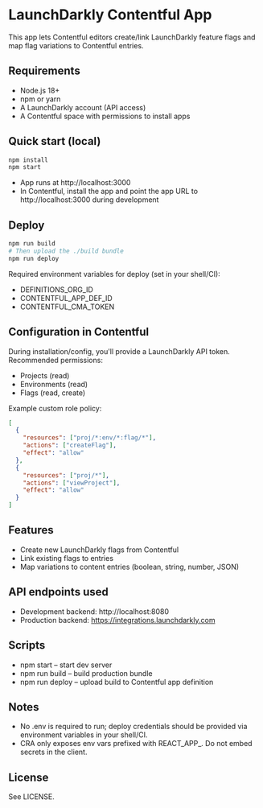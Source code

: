 # LaunchDarkly Contentful App

This app lets Contentful editors create/link LaunchDarkly feature flags and map flag variations to Contentful entries.

## Requirements

- Node.js 18+
- npm or yarn
- A LaunchDarkly account (API access)
- A Contentful space with permissions to install apps

## Quick start (local)

```bash
npm install
npm start
```

- App runs at http://localhost:3000
- In Contentful, install the app and point the app URL to http://localhost:3000 during development

## Deploy

```bash
npm run build
# Then upload the ./build bundle
npm run deploy
```

Required environment variables for deploy (set in your shell/CI):

- DEFINITIONS_ORG_ID
- CONTENTFUL_APP_DEF_ID
- CONTENTFUL_CMA_TOKEN

## Configuration in Contentful

During installation/config, you'll provide a LaunchDarkly API token. Recommended permissions:

- Projects (read)
- Environments (read)
- Flags (read, create)

Example custom role policy:

```json
[
  {
    "resources": ["proj/*:env/*:flag/*"],
    "actions": ["createFlag"],
    "effect": "allow"
  },
  {
    "resources": ["proj/*"],
    "actions": ["viewProject"],
    "effect": "allow"
  }
]
```

## Features

- Create new LaunchDarkly flags from Contentful
- Link existing flags to entries
- Map variations to content entries (boolean, string, number, JSON)

## API endpoints used

- Development backend: http://localhost:8080
- Production backend: https://integrations.launchdarkly.com

## Scripts

- npm start – start dev server
- npm run build – build production bundle
- npm run deploy – upload build to Contentful app definition

## Notes

- No .env is required to run; deploy credentials should be provided via environment variables in your shell/CI.
- CRA only exposes env vars prefixed with REACT_APP_. Do not embed secrets in the client.

## License

See LICENSE.
